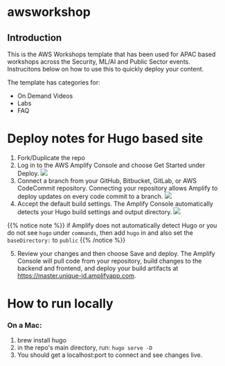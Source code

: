 # awsworkshop

## Introduction

This is the AWS Workshops template that has been used for APAC based workshops across the Security, ML/AI and Public Sector events. Instrucitons below on how to use this to quickly deploy your content. 

The template has categories for:
- On Demand Videos
- Labs
- FAQ

# Deploy notes for Hugo based site

1) Fork/Duplicate the repo 
2) Log in to the AWS Amplify Console and choose Get Started under Deploy.
![](/images/amplify-gettingstarted.png)
3) Connect a branch from your GitHub, Bitbucket, GitLab, or AWS CodeCommit repository. Connecting your repository allows Amplify to deploy updates on every code commit to a branch.
![](/images/amplify-connect-repo.gif)
4) Accept the default build settings. The Amplify Console automatically detects your Hugo build settings and output directory.
![](/images/amplify-build-settings.png)

{{% notice note %}}
if Amplify does not automatically detect Hugo or you do not see `hugo` under `commands`, then add `hugo` in and also set the `baseDirectory:` to `public`
{{% /notice %}}

5) Review your changes and then choose Save and deploy. The Amplify Console will pull code from your repository, build changes to the backend and frontend, and deploy your build artifacts at https://master.unique-id.amplifyapp.com. 


# How to run locally
### On a Mac:
1. brew install hugo
1. in the repo's main directory, run: `hugo serve -D`
1. You should get a localhost:port to connect and see changes live.
